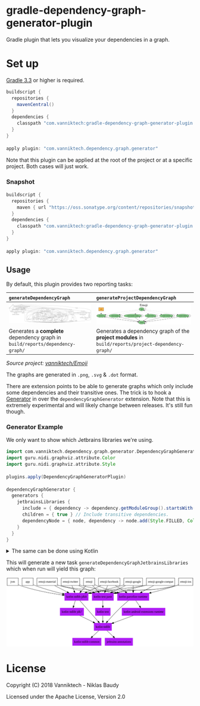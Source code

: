 # gradle-dependency-graph-generator-plugin

Gradle plugin that lets you visualize your dependencies in a graph.

# Set up

[Gradle 3.3](https://docs.gradle.org/3.3/release-notes.html) or higher is required.

```gradle
buildscript {
  repositories {
    mavenCentral()
  }
  dependencies {
    classpath "com.vanniktech:gradle-dependency-graph-generator-plugin:0.7.0"
  }
}

apply plugin: "com.vanniktech.dependency.graph.generator"
```

Note that this plugin can be applied at the root of the project or at a specific project. Both cases will just work.

### Snapshot

```gradle
buildscript {
  repositories {
    maven { url "https://oss.sonatype.org/content/repositories/snapshots" }
  }
  dependencies {
    classpath "com.vanniktech:gradle-dependency-graph-generator-plugin:0.8.0-SNAPSHOT"
  }
}

apply plugin: "com.vanniktech.dependency.graph.generator"
```

## Usage

By default, this plugin provides two reporting tasks:

| `generateDependencyGraph`                                                       | `generateProjectDependencyGraph`                                                                     |
|:--------------------------------------------------------------------------------|:-----------------------------------------------------------------------------------------------------|
| ![Dependency Graph](art/dependency-graph.svg)                                   | ![Project Dependency Graph](art/project-dependency-graph.svg)                                        |
| Generates a **complete** dependency graph in `build/reports/dependency-graph/`  | Generates a dependency graph of the **project modules** in `build/reports/project-dependency-graph/` |

_Source project: [vanniktech/Emoji](https://github.com/vanniktech/Emoji)_

The graphs are generated in `.png`, `.svg` & `.dot` format.

There are extension points to be able to generate graphs which only include some dependencies and their transitive ones. The trick is to hook a [Generator](./src/main/kotlin/com/vanniktech/dependency/graph/generator/DependencyGraphGeneratorExtension.kt) in over the `dependencyGraphGenerator` extension. Note that this is extremely experimental and will likely change between releases. It's still fun though.

### Generator Example

We only want to show which Jetbrains libraries we're using.

```groovy
import com.vanniktech.dependency.graph.generator.DependencyGraphGeneratorPlugin
import guru.nidi.graphviz.attribute.Color
import guru.nidi.graphviz.attribute.Style

plugins.apply(DependencyGraphGeneratorPlugin)

dependencyGraphGenerator {
  generators {
    jetbrainsLibraries {
      include = { dependency -> dependency.getModuleGroup().startsWith("org.jetbrains") } // Only want Jetbrains.
      children = { true } // Include transitive dependencies.
      dependencyNode = { node, dependency -> node.add(Style.FILLED, Color.rgb("#AF1DF5")) } // Give them some color.
    }
  }
}
```

<details>
<summary>The same can be done using Kotlin</summary>

```kotlin
import com.vanniktech.dependency.graph.generator.DependencyGraphGeneratorPlugin
import guru.nidi.graphviz.attribute.Color
import guru.nidi.graphviz.attribute.Style

rootProject.plugins.apply(DependencyGraphGeneratorPlugin::class.java)

rootProject.configure<DependencyGraphGeneratorExtension> {
  generators.create("jetbrainsLibraries") {
    include = { dependency -> dependency.moduleGroup.startsWith("org.jetbrains") } // Only want Jetbrains.
    children = { true } // Include transitive dependencies.
    dependencyNode = { node, dependency -> node.add(Style.FILLED, Color.rgb("#AF1DF5")) } // Give them some color.
  }
}
```

</details>

This will generate a new task `generateDependencyGraphJetbrainsLibraries` which when run will yield this graph:

![Example Jetbrains graph](art/dependency-graph-jetbrains-libraries.svg)


# License

Copyright (C) 2018 Vanniktech - Niklas Baudy

Licensed under the Apache License, Version 2.0
